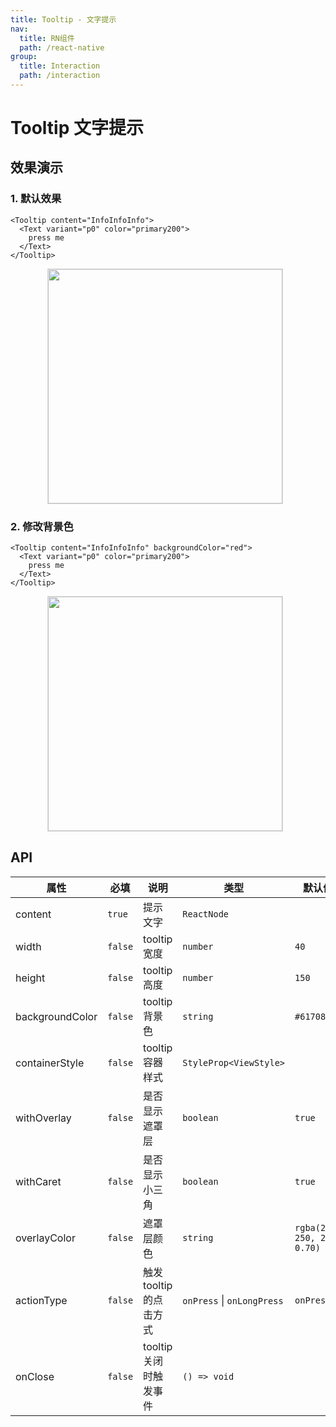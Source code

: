 ```yaml
---
title: Tooltip - 文字提示
nav:
  title: RN组件
  path: /react-native
group:
  title: Interaction
  path: /interaction
---
```


# Tooltip 文字提示

## 效果演示

### 1. 默认效果

```tsx | pure
<Tooltip content="InfoInfoInfo">
  <Text variant="p0" color="primary200">
    press me
  </Text>
</Tooltip>
```

<center>
  <figure>
    <img
      alt=""
      src="https://td-dev-public.oss-cn-hangzhou.aliyuncs.com/maoyes-app/1643255311776720439.gif"
      style="width: 375px; margin-right: 10px; border: 1px solid #ddd;"
    />
  </figure>
</center>

### 2. 修改背景色

```tsx | pure
<Tooltip content="InfoInfoInfo" backgroundColor="red">
  <Text variant="p0" color="primary200">
    press me
  </Text>
</Tooltip>
```

<center>
  <figure>
    <img
      alt=""
      src="https://td-dev-public.oss-cn-hangzhou.aliyuncs.com/maoyes-app/1643255473060587128.gif"
      style="width: 375px; margin-right: 10px; border: 1px solid #ddd;"
    />
  </figure>
</center>

## API

| 属性            | 必填    | 说明                    | 类型                       | 默认值                      |
| --------------- | ------- | ----------------------- | -------------------------- | --------------------------- |
| content         | `true`  | 提示文字                | `ReactNode`                |                             |
| width           | `false` | tooltip 宽度            | `number`                   | `40`                        |
| height          | `false` | tooltip 高度            | `number`                   | `150`                       |
| backgroundColor | `false` | tooltip 背景色          | `string`                   | `#617080`                   |
| containerStyle  | `false` | tooltip 容器样式        | `StyleProp<ViewStyle>`     |                             |
| withOverlay     | `false` | 是否显示遮罩层          | `boolean`                  | `true`                      |
| withCaret       | `false` | 是否显示小三角          | `boolean`                  | `true`                      |
| overlayColor    | `false` | 遮罩层颜色              | `string`                   | `rgba(250, 250, 250, 0.70)` |
| actionType      | `false` | 触发 tooltip 的点击方式 | `onPress` \| `onLongPress` | `onPress`                   |
| onClose         | `false` | tooltip 关闭时触发事件  | `() => void`               |                             |
